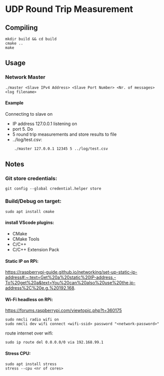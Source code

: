 # UDP Round Trip Measurement

## Compiling

    mkdir build && cd build
    cmake ..
    make

## Usage
### Network Master

    ./master <Slave IPv4 Address> <Slave Port Number> <Nr. of messages> <log filename>

#### Example
Connecting to slave on 
- IP address 127.0.0.1 listening on 
- port 5. Do 
- 5 round trip measurements and store results to file 
- ../log/test.csv:

```bash
    ./master 127.0.0.1 12345 5 ../log/test.csv
```

## Notes

### Git store credentials:

    git config --global credential.helper store

### Build/Debug on target:
    
    sudo apt install cmake

#### install VScode plugins:

- CMake
- CMake Tools
- C/C++
- C/C++ Extension Pack

#### Static IP on RPi:

https://raspberrypi-guide.github.io/networking/set-up-static-ip-address#:~:text=Get%20a%20static%20IP-address,-To%20get%20a&text=You%20can%20also%20use%20the,ip-address%2C%20e.g.%20192.168.

#### Wi-Fi headless on RPi:

https://forums.raspberrypi.com/viewtopic.php?t=360175

    sudo nmcli radio wifi on
    sudo nmcli dev wifi connect <wifi-ssid> password "<network-password>"

route internet over wifi:

    sudo ip route del 0.0.0.0/0 via 192.168.99.1

#### Stress CPU:

    sudo apt install stress
    stress --cpu <nr of cores>


